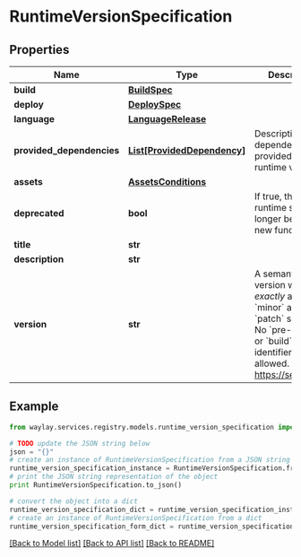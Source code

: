 # RuntimeVersionSpecification


## Properties

Name | Type | Description | Notes
------------ | ------------- | ------------- | -------------
**build** | [**BuildSpec**](BuildSpec.md) |  | [optional] 
**deploy** | [**DeploySpec**](DeploySpec.md) |  | [optional] 
**language** | [**LanguageRelease**](LanguageRelease.md) |  | [optional] 
**provided_dependencies** | [**List[ProvidedDependency]**](ProvidedDependency.md) | Description of dependencies provided by this runtime version. | [optional] 
**assets** | [**AssetsConditions**](AssetsConditions.md) |  | [optional] 
**deprecated** | **bool** | If true, this runtime should no longer be used for new functions. | [optional] 
**title** | **str** |  | 
**description** | **str** |  | [optional] 
**version** | **str** | A semantic version with _exactly_ a &#x60;major&#x60;, &#x60;minor&#x60; and &#x60;patch&#x60; specifier. No &#x60;pre-release&#x60; or &#x60;build&#x60; identifiers are allowed. See https://semver.org | 

## Example

```python
from waylay.services.registry.models.runtime_version_specification import RuntimeVersionSpecification

# TODO update the JSON string below
json = "{}"
# create an instance of RuntimeVersionSpecification from a JSON string
runtime_version_specification_instance = RuntimeVersionSpecification.from_json(json)
# print the JSON string representation of the object
print RuntimeVersionSpecification.to_json()

# convert the object into a dict
runtime_version_specification_dict = runtime_version_specification_instance.to_dict()
# create an instance of RuntimeVersionSpecification from a dict
runtime_version_specification_form_dict = runtime_version_specification.from_dict(runtime_version_specification_dict)
```
[[Back to Model list]](../README.md#documentation-for-models) [[Back to API list]](../README.md#documentation-for-api-endpoints) [[Back to README]](../README.md)


